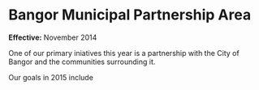 Bangor Municipal Partnership Area
==================================

**Effective:** November 2014

One of our primary iniatives this year is a partnership with the City of Bangor
and the communities surrounding it. 

Our goals in 2015 include 